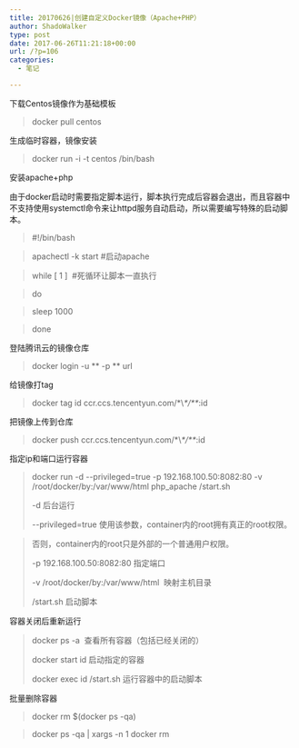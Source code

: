 ```yaml
---
title: 20170626|创建自定义Docker镜像（Apache+PHP）
author: ShadoWalker
type: post
date: 2017-06-26T11:21:18+00:00
url: /?p=106
categories:
  - 笔记

---
```

下载Centos镜像作为基础模板

> docker pull centos

生成临时容器，镜像安装

> docker run -i -t centos /bin/bash

安装apache+php

由于docker启动时需要指定脚本运行，脚本执行完成后容器会退出，而且容器中不支持使用systemctl命令来让httpd服务自动启动，所以需要编写特殊的启动脚本。

> #!/bin/bash
  
> apachectl -k start #启动apache
  
> while [ 1 ]  #死循环让脚本一直执行
  
> do
  
> sleep 1000
  
> done

登陆腾讯云的镜像仓库

> docker login -u \*\* -p \*\* url

给镜像打tag

> docker tag id ccr.ccs.tencentyun.com/\*\\*\*/\*\**:id

把镜像上传到仓库

> docker push ccr.ccs.tencentyun.com/\*\\*\*/\*\**:id

指定ip和端口运行容器

> docker run -d --privileged=true -p 192.168.100.50:8082:80 -v /root/docker/by:/var/www/html php_apache /start.sh
> 
> -d 后台运行
> 
> --privileged=true 使用该参数，container内的root拥有真正的root权限。
  
> 否则，container内的root只是外部的一个普通用户权限。
> 
> -p 192.168.100.50:8082:80 指定端口
> 
> -v /root/docker/by:/var/www/html  映射主机目录
> 
> /start.sh 启动脚本

容器关闭后重新运行

> docker ps -a  查看所有容器（包括已经关闭的）
> 
> docker start id 启动指定的容器
> 
> docker exec id /start.sh 运行容器中的启动脚本

批量删除容器

> docker rm $(docker ps -qa)
  
> docker ps -qa | xargs -n 1 docker rm